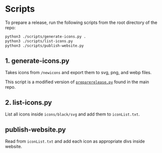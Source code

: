 # Scripts

To prepare a release, run the following scripts from the root directory of the repo:

```bash
python3 ./scripts/generate-icons.py .
python3 ./scripts/list-icons.py
python3 ./scripts/publish-website.py
```

## 1. generate-icons.py

Takes icons from `/newicons` and export them to svg, png, and webp files.

This script is a modified version of [`preparerelease.py`](https://github.com/Arcticons-Team/Arcticons/blob/main/scripts/preparerelease.py) found in the main repo.

## 2. list-icons.py

List all icons inside `icons/black/svg` and add them to `iconList.txt`.

## publish-website.py

Read from `iconList.txt` and add each icon as appropriate divs inside website.
